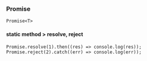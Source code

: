 ### Promise

```
Promise<T>
```

#### static method > resolve, reject

```
Promise.resolve(1).then((res) => console.log(res));
Promise.reject(2).catch((err) => console.log(err));
```
